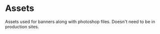 # Assets
Assets used for banners along with photoshop files. Doesn't need to be in production sites.

